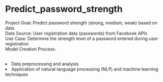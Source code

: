 # Predict_password_strength
Project Goal: Predict password strength (strong, medium, weak) based on data<br>
Data Source: User registration data (passwords) from Facebook APIs<br>
Use Case: Determine the strength level of a password entered during user registration<br>
Model Creation Process:<br><br>

<li>Data preprocessing and analysis
<li>Application of natural language processing (NLP) and machine learning techniques
